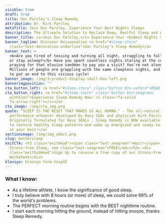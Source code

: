 ```yaml
---
visible: true
draft: true
title: Doc Parsley's Sleep Remedy
attribution: Dr. Kirk Parsley
metaTitle: Join Doc Parsley, Experience Your Best Nights Sleeps
description: The Ultimate Solution to Reclaim Deep, Restful Sleep and Wake Up Energized!!
banner_title: <i>Join Doc Parsley,</i> Experience Your <b>Best Nights Sleep</b>
banner_tagline: Discover Rejuvenation <a href="#sleep-store"
  class="text-decoration-underline">Doc Parsley’s Sleep Remedy</a>
banner_text: >
  <b>Are you tired of tossing and turning all night, struggling to fall asleep
  or stay asleep?</b> Have you spent countless nights staring at the ceiling,
  praying for that elusive sandman to pay you a visit? You're not alone!
  Millions of people are grappling with the same sleepless nights, and it's time
  to put an end to this vicious cycle!
banner_image: /img/3-product-display-small-box-left.png
bannerimgposition: ""
cta_button_left: <a href="#sleep-story" class="button btn-oxford">READ DOC’S SLEEP STORY</a>
cta_button_right: <a href="#sleep-store" class="button btn-seagreen
  withIcon">Experience Sleep Remedy Now! <i class="fa-solid
  fa-arrow-right"></i></a>
cta_image: /img/cta_img.png
quote: “SLEEP IS THE RESET THAT MAKES US ALL HUMAN." - The all-natural sleep and
  performance enhancer developed by Navy SEAL and physician Kirk Parsley, M.D.!
  Originally formulated for Navy SEALs , Sleep Remedy is NOW available to you-
  to restore healthy sleep patterns and wake up energized and ready to perform
  at your best!</a>
sectionimage: /img/img_admit.png
slug: bettersleep
exitCTA: <h3 class="exitHead"><span class="text-seagreen">Wait!</span> Get
  Stress-free Sleep, <em class="text-seagreen">FREE</em></h3> <div
  class="exitSubHead">Sign Up to receive a free copy of our Stress-Free Sleep
  Worksheet</div>
klaviyo: klaviyo-form-VnzpXZ
---
```


### What I know:

- As a lifetime athlete, I know the significance of good sleep.
- I truly believe with 8 hours (or more) of sleep, we could solve 99% of the world's problems.
- The PERFECT morning routine begins with the BEST nighttime routine.
- I start each morning hitting the ground, instead of hitting snooze, thanks Sleep Remedy.

